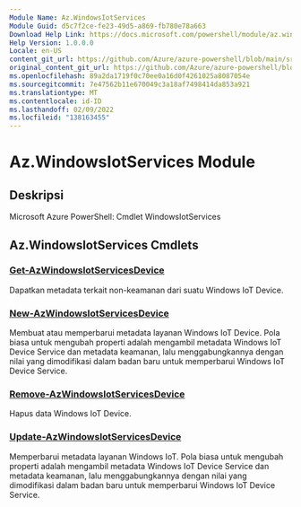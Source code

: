 ```yaml
---
Module Name: Az.WindowsIotServices
Module Guid: d5c7f2ce-fe23-49d5-a869-fb780e78a663
Download Help Link: https://docs.microsoft.com/powershell/module/az.windowsiotservices
Help Version: 1.0.0.0
Locale: en-US
content_git_url: https://github.com/Azure/azure-powershell/blob/main/src/WindowsIotServices/help/Az.WindowsIotServices.md
original_content_git_url: https://github.com/Azure/azure-powershell/blob/main/src/WindowsIotServices/help/Az.WindowsIotServices.md
ms.openlocfilehash: 89a2da1719f0c70ee0a16d0f4261025a8087054e
ms.sourcegitcommit: 7e47562b11e670049c3a18af7498414da853a921
ms.translationtype: MT
ms.contentlocale: id-ID
ms.lasthandoff: 02/09/2022
ms.locfileid: "138163455"
---
```

# Az.WindowsIotServices Module
## Deskripsi
Microsoft Azure PowerShell: Cmdlet WindowsIotServices

## Az.WindowsIotServices Cmdlets
### [Get-AzWindowsIotServicesDevice](Get-AzWindowsIotServicesDevice.md)
Dapatkan metadata terkait non-keamanan dari suatu Windows IoT Device.

### [New-AzWindowsIotServicesDevice](New-AzWindowsIotServicesDevice.md)
Membuat atau memperbarui metadata layanan Windows IoT Device.
Pola biasa untuk mengubah properti adalah mengambil metadata Windows IoT Device Service dan metadata keamanan, lalu menggabungkannya dengan nilai yang dimodifikasi dalam badan baru untuk memperbarui Windows IoT Device Service.

### [Remove-AzWindowsIotServicesDevice](Remove-AzWindowsIotServicesDevice.md)
Hapus data Windows IoT Device.

### [Update-AzWindowsIotServicesDevice](Update-AzWindowsIotServicesDevice.md)
Memperbarui metadata layanan Windows IoT.
Pola biasa untuk mengubah properti adalah mengambil metadata Windows IoT Device Service dan metadata keamanan, lalu menggabungkannya dengan nilai yang dimodifikasi dalam badan baru untuk memperbarui Windows IoT Device Service.

